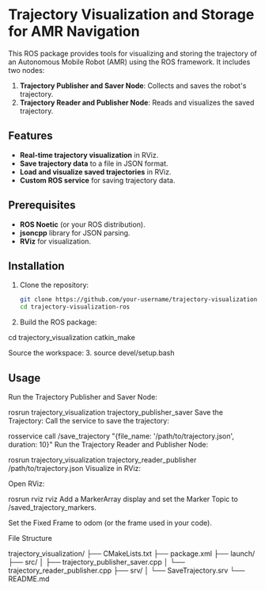 # Trajectory Visualization and Storage for AMR Navigation

This ROS package provides tools for visualizing and storing the trajectory of an Autonomous Mobile Robot (AMR) using the ROS framework. It includes two nodes:
1. **Trajectory Publisher and Saver Node**: Collects and saves the robot's trajectory.
2. **Trajectory Reader and Publisher Node**: Reads and visualizes the saved trajectory.

## Features
- **Real-time trajectory visualization** in RViz.
- **Save trajectory data** to a file in JSON format.
- **Load and visualize saved trajectories** in RViz.
- **Custom ROS service** for saving trajectory data.

## Prerequisites
- **ROS Noetic** (or your ROS distribution).
- **jsoncpp** library for JSON parsing.
- **RViz** for visualization.

## Installation
1. Clone the repository:
   ```bash
   git clone https://github.com/your-username/trajectory-visualization-ros.git
   cd trajectory-visualization-ros
   
2. Build the ROS package:


cd trajectory_visualization
catkin_make

Source the workspace:
3. source devel/setup.bash

## Usage
Run the Trajectory Publisher and Saver Node:

rosrun trajectory_visualization trajectory_publisher_saver
Save the Trajectory:
Call the service to save the trajectory:

rosservice call /save_trajectory "{file_name: '/path/to/trajectory.json', duration: 10}"
Run the Trajectory Reader and Publisher Node:

rosrun trajectory_visualization trajectory_reader_publisher /path/to/trajectory.json
Visualize in RViz:

Open RViz:

rosrun rviz rviz
Add a MarkerArray display and set the Marker Topic to /saved_trajectory_markers.

Set the Fixed Frame to odom (or the frame used in your code).

File Structure

trajectory_visualization/
├── CMakeLists.txt
├── package.xml
├── launch/
├── src/
│   ├── trajectory_publisher_saver.cpp
│   └── trajectory_reader_publisher.cpp
├── srv/
│   └── SaveTrajectory.srv
└── README.md
